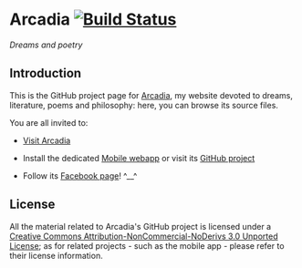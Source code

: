 # Arcadia [![Build Status](https://travis-ci.org/giancosta86/Arcadia.svg?branch=master)](https://travis-ci.org/giancosta86/Arcadia)

*Dreams and poetry*


## Introduction

This is the GitHub project page for [Arcadia](https://gianlucacosta.info/Arcadia), my website devoted to dreams, literature, poems and philosophy: here, you can browse its source files.


You are all invited to:

* [Visit Arcadia](https://gianlucacosta.info/Arcadia)

* Install the dedicated [Mobile webapp](/Arcadia-mobile) or visit its [GitHub project](https://github.com/giancosta86/Arcadia-mobile)

* Follow its [Facebook page](https://www.facebook.com/arcadiapoetry/)! ^\_\_^



## License

All the material related to Arcadia's GitHub project is licensed under a [Creative Commons Attribution-NonCommercial-NoDerivs 3.0 Unported License](https://creativecommons.org/licenses/by-nc-nd/3.0/); as for related projects - such as the mobile app - please refer to their license information.
